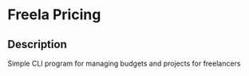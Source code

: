 # Freela Pricing

## Description
Simple CLI program for managing budgets and projects for freelancers
